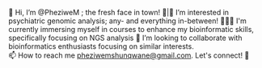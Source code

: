 👋 Hi, I’m @PheziweM ; the fresh face in town!
🧠|🧬 I’m interested in psychiatric genomic analysis; any- and everything in-between!
👩🏽‍💻 I'm currently immersing myself in courses to enhance my bioinformatic skills, specifically focusing on NGS analysis
👥 I’m looking to collaborate with bioinformatics enthusiasts focusing on similar interests.  
📫 How to reach me pheziwemshunqwane@gmail.com. Let's connect! 🚀

